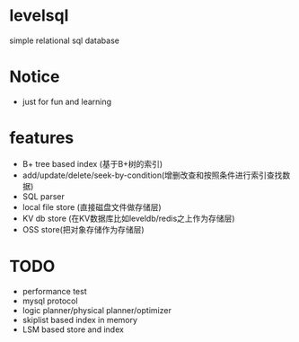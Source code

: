 levelsql
========

simple relational sql database

# Notice
* just for fun and learning

# features
* B+ tree based index (基于B+树的索引)
* add/update/delete/seek-by-condition(增删改查和按照条件进行索引查找数据)
* SQL parser
* local file store (直接磁盘文件做存储层)
* KV db store (在KV数据库比如leveldb/redis之上作为存储层)
* OSS store(把对象存储作为存储层)

# TODO
* performance test
* mysql protocol
* logic planner/physical planner/optimizer
* skiplist based index in memory
* LSM based store and index